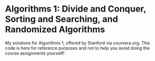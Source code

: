 # Algorithms 1: Divide and Conquer, Sorting and Searching, and Randomized Algorithms
My solutions for Algorithms 1, offered by Stanford via coursera.org. This code is here for reference purposes and not to help you avoid doing the course assignments yourself!
